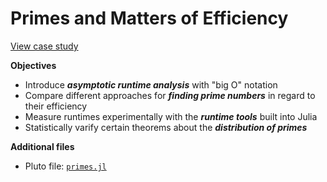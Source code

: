 # Primes and Matters of Efficiency

[View case study](https://sje30.github.io/catam-julia/casestudies/Primes%20and%20Efficiency/primes.html)

**Objectives**
- Introduce ***asymptotic runtime analysis*** with "big O" notation 
- Compare different approaches for ***finding prime numbers*** in regard to their efficiency
- Measure runtimes experimentally with the ***runtime tools*** built into Julia
- Statistically varify certain theorems about the ***distribution of primes***

**Additional files**
- Pluto file: [`primes.jl`](https://sje30.github.io/catam-julia/casestudies/Primes%20and%20Efficiency/primes.jl)
